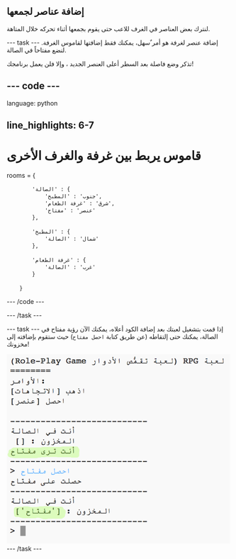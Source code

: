 ## إضافة عناصر لجمعها

لنترك بعض العناصر في الغرف للاعب حتى يقوم بجمعها أثناء تحركه خلال المتاهة.

\--- task \--- إضافة عنصر لغرفة هو أمر ٌسهل، يمكنك فقط إضافتها لقاموس الغرفة. لنضع مفتاحاً في الصالة.

تذكر وضع فاصلة بعد السطر أعلى العنصر الجديد ، وإلا فلن يعمل برنامجك!

## \--- code \---

language: python

## line_highlights: 6-7

# قاموس يربط بين غرفة والغرف الأخرى

rooms = {

            'الصالة' : {
                'جنوب' : 'المطبخ',
                'شرق' : 'غرفة الطعام',
                'عنصر' : 'مفتاح'
            },
    
            'المطبخ' : {
                'شمال' : 'الصالة'
            },
    
            'غرفة الطعام' : {
                'غرب' : 'الصالة'
            }
    
        }
    

\--- /code \---

\--- /task \---

\--- task \--- إذا قمت بتشغيل لعبتك بعد إضافة الكود أعلاه، يمكنك الآن رؤية مفتاح في الصالة، يمكنك حتى إلتقاطه (عن طريق كتابة `احصل مفتاح`) حيث ستقوم بإضافته إلى مخزونك!

![لقطة الشاشة](images/rpg-key-test.png) \--- /task \---